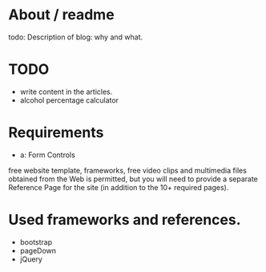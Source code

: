 # About / readme

todo: Description of blog: why and what.

# TODO
* write content in the articles.
* alcohol percentage calculator

# Requirements
* a: Form Controls

free website template, frameworks, free video clips and
multimedia files obtained from the Web is permitted, but you will need
to provide a separate Reference Page for the site (in addition to the 10+
required pages).

# Used frameworks and references.
* bootstrap
* pageDown
* jQuery